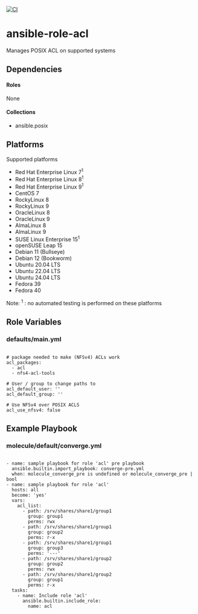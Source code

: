[![CI](https://github.com/de-it-krachten/ansible-role-acl/workflows/CI/badge.svg?event=push)](https://github.com/de-it-krachten/ansible-role-acl/actions?query=workflow%3ACI)


# ansible-role-acl

Manages POSIX ACL on supported systems



## Dependencies

#### Roles
None

#### Collections
- ansible.posix

## Platforms

Supported platforms

- Red Hat Enterprise Linux 7<sup>1</sup>
- Red Hat Enterprise Linux 8<sup>1</sup>
- Red Hat Enterprise Linux 9<sup>1</sup>
- CentOS 7
- RockyLinux 8
- RockyLinux 9
- OracleLinux 8
- OracleLinux 9
- AlmaLinux 8
- AlmaLinux 9
- SUSE Linux Enterprise 15<sup>1</sup>
- openSUSE Leap 15
- Debian 11 (Bullseye)
- Debian 12 (Bookworm)
- Ubuntu 20.04 LTS
- Ubuntu 22.04 LTS
- Ubuntu 24.04 LTS
- Fedora 39
- Fedora 40

Note:
<sup>1</sup> : no automated testing is performed on these platforms

## Role Variables
### defaults/main.yml
<pre><code>
# package needed to make (NFSv4) ACLs work
acl_packages:
  - acl
  - nfs4-acl-tools

# User / group to change paths to
acl_default_user: ''
acl_default_group: ''

# Use NFSv4 over POSIX ACLS
acl_use_nfsv4: false
</pre></code>




## Example Playbook
### molecule/default/converge.yml
<pre><code>
- name: sample playbook for role 'acl' pre playbook
  ansible.builtin.import_playbook: converge-pre.yml
  when: molecule_converge_pre is undefined or molecule_converge_pre | bool
- name: sample playbook for role 'acl'
  hosts: all
  become: 'yes'
  vars:
    acl_list:
      - path: /srv/shares/share1/group1
        group: group1
        perms: rwx
      - path: /srv/shares/share1/group1
        group: group2
        perms: r-x
      - path: /srv/shares/share1/group1
        group: group3
        perms: '---'
      - path: /srv/shares/share1/group2
        group: group2
        perms: rwx
      - path: /srv/shares/share1/group2
        group: group1
        perms: r-x
  tasks:
    - name: Include role 'acl'
      ansible.builtin.include_role:
        name: acl
</pre></code>
